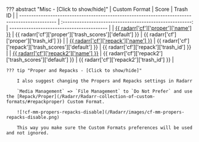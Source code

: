 ??? abstract "Misc - [Click to show/hide]"
    | Custom Format                                                                                 |                          Score                           | Trash ID                                  |
    | --------------------------------------------------------------------------------------------- | :------------------------------------------------------: | ----------------------------------------- |
    | [{{ radarr['cf']['proper']['name'] }}](/Radarr/Radarr-collection-of-custom-formats/#proper)   | {{ radarr['cf']['proper']['trash_scores']['default'] }}  | {{ radarr['cf']['proper']['trash_id'] }}  |
    | [{{ radarr['cf']['repack']['name'] }}](/Radarr/Radarr-collection-of-custom-formats/#repack)   | {{ radarr['cf']['repack']['trash_scores']['default'] }}  | {{ radarr['cf']['repack']['trash_id'] }}  |
    | [{{ radarr['cf']['repack2']['name'] }}](/Radarr/Radarr-collection-of-custom-formats/#repack2) | {{ radarr['cf']['repack2']['trash_scores']['default'] }} | {{ radarr['cf']['repack2']['trash_id'] }} |

    ??? tip "Proper and Repacks - [Click to show/hide]"

        I also suggest changing the Propers and Repacks settings in Radarr

        `Media Management` => `File Management` to `Do Not Prefer` and use the [Repack/Proper](/Radarr/Radarr-collection-of-custom-formats/#repackproper) Custom Format.

        ![!cf-mm-propers-repacks-disable](/Radarr/images/cf-mm-propers-repacks-disable.png)

        This way you make sure the Custom Formats preferences will be used and not ignored.
